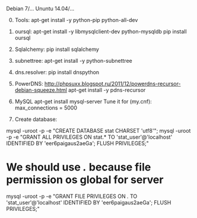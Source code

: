 Debian 7/...
Ununtu 14.04/...

0) Tools: apt-get install -y python-pip python-all-dev

1) oursql:
    apt-get install -y libmysqlclient-dev python-mysqldb
    pip install oursql
2) Sqlalchemy:
    pip install sqlalchemy
3) subnettree:
    apt-get install -y python-subnettree
4) dns.resolver:
    pip install dnspython
5) PowerDNS: 
    http://phpsuxx.blogspot.ru/2011/12/powerdns-recursor-debian-squeeze.html
    apt-get install -y pdns-recursor
6) MySQL
    apt-get install mysql-server 
Tune it for (my.cnf):
max_connections        = 5000

7) Create database:

mysql -uroot -p -e "CREATE DATABASE stat CHARSET 'utf8'";
mysql -uroot -p -e "GRANT ALL PRIVILEGES ON stat.* TO 'stat_user'@'localhost' IDENTIFIED BY 'eer6paigaus2aeGa'; FLUSH PRIVILEGES;" 

# We should use *.* because file permission os global for server
mysql -uroot -p -e "GRANT FILE PRIVILEGES ON *.* TO 'stat_user'@'localhost' IDENTIFIED BY 'eer6paigaus2aeGa'; FLUSH PRIVILEGES;"
 

